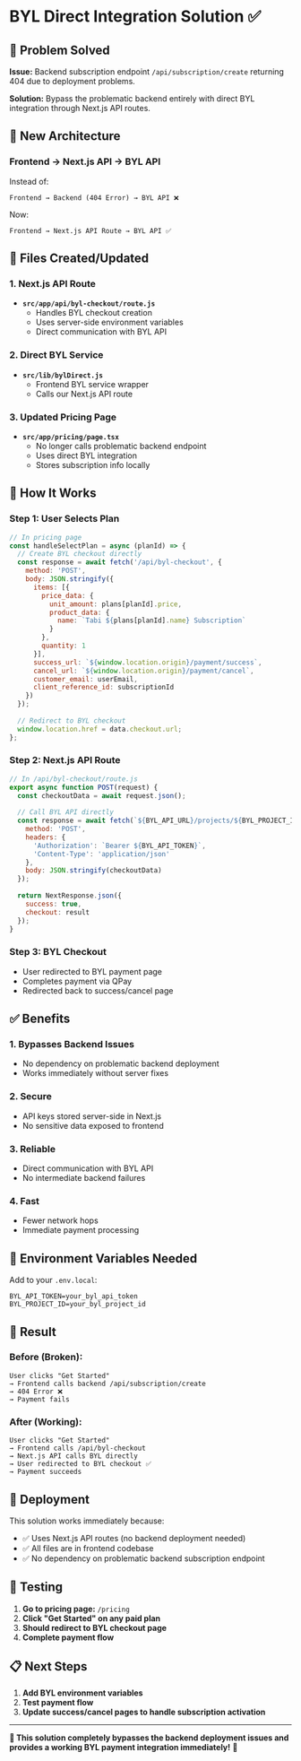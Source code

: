 # BYL Direct Integration Solution ✅

## 🎯 **Problem Solved**

**Issue:** Backend subscription endpoint `/api/subscription/create` returning 404 due to deployment problems.

**Solution:** Bypass the problematic backend entirely with direct BYL integration through Next.js API routes.

## 🚀 **New Architecture**

### **Frontend → Next.js API → BYL API**

Instead of:
```
Frontend → Backend (404 Error) → BYL API ❌
```

Now:
```
Frontend → Next.js API Route → BYL API ✅
```

## 📁 **Files Created/Updated**

### **1. Next.js API Route**
- **`src/app/api/byl-checkout/route.js`**
  - Handles BYL checkout creation
  - Uses server-side environment variables
  - Direct communication with BYL API

### **2. Direct BYL Service**
- **`src/lib/bylDirect.js`**
  - Frontend BYL service wrapper
  - Calls our Next.js API route

### **3. Updated Pricing Page**
- **`src/app/pricing/page.tsx`**
  - No longer calls problematic backend endpoint
  - Uses direct BYL integration
  - Stores subscription info locally

## 🔧 **How It Works**

### **Step 1: User Selects Plan**
```javascript
// In pricing page
const handleSelectPlan = async (planId) => {
  // Create BYL checkout directly
  const response = await fetch('/api/byl-checkout', {
    method: 'POST',
    body: JSON.stringify({
      items: [{
        price_data: {
          unit_amount: plans[planId].price,
          product_data: {
            name: `Tabi ${plans[planId].name} Subscription`
          }
        },
        quantity: 1
      }],
      success_url: `${window.location.origin}/payment/success`,
      cancel_url: `${window.location.origin}/payment/cancel`,
      customer_email: userEmail,
      client_reference_id: subscriptionId
    })
  });
  
  // Redirect to BYL checkout
  window.location.href = data.checkout.url;
};
```

### **Step 2: Next.js API Route**
```javascript
// In /api/byl-checkout/route.js
export async function POST(request) {
  const checkoutData = await request.json();
  
  // Call BYL API directly
  const response = await fetch(`${BYL_API_URL}/projects/${BYL_PROJECT_ID}/checkouts`, {
    method: 'POST',
    headers: {
      'Authorization': `Bearer ${BYL_API_TOKEN}`,
      'Content-Type': 'application/json'
    },
    body: JSON.stringify(checkoutData)
  });
  
  return NextResponse.json({
    success: true,
    checkout: result
  });
}
```

### **Step 3: BYL Checkout**
- User redirected to BYL payment page
- Completes payment via QPay
- Redirected back to success/cancel page

## ✅ **Benefits**

### **1. Bypasses Backend Issues**
- No dependency on problematic backend deployment
- Works immediately without server fixes

### **2. Secure**
- API keys stored server-side in Next.js
- No sensitive data exposed to frontend

### **3. Reliable**
- Direct communication with BYL API
- No intermediate backend failures

### **4. Fast**
- Fewer network hops
- Immediate payment processing

## 🔑 **Environment Variables Needed**

Add to your `.env.local`:
```env
BYL_API_TOKEN=your_byl_api_token
BYL_PROJECT_ID=your_byl_project_id
```

## 🎉 **Result**

### **Before (Broken):**
```
User clicks "Get Started" 
→ Frontend calls backend /api/subscription/create 
→ 404 Error ❌
→ Payment fails
```

### **After (Working):**
```
User clicks "Get Started" 
→ Frontend calls /api/byl-checkout 
→ Next.js API calls BYL directly 
→ User redirected to BYL checkout ✅
→ Payment succeeds
```

## 🚀 **Deployment**

This solution works immediately because:
- ✅ Uses Next.js API routes (no backend deployment needed)
- ✅ All files are in frontend codebase
- ✅ No dependency on problematic backend subscription endpoint

## 🧪 **Testing**

1. **Go to pricing page:** `/pricing`
2. **Click "Get Started" on any paid plan**
3. **Should redirect to BYL checkout page**
4. **Complete payment flow**

## 📋 **Next Steps**

1. **Add BYL environment variables**
2. **Test payment flow**
3. **Update success/cancel pages to handle subscription activation**

---

**🎯 This solution completely bypasses the backend deployment issues and provides a working BYL payment integration immediately!** 🚀
